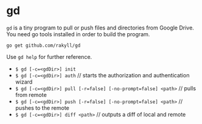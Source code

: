 # gd

`gd` is a tiny program to pull or push files and directories from Google Drive. You need go tools installed in order to build the program.

    go get github.com/rakyll/gd

Use `gd help` for further reference.

* `$ gd [-c=<gdDir>] init`
* `$ gd [-c=<gdDir>] auth` // starts the authorization and authentication wizard
* `$ gd [-c=<gdDir>] pull [-r=false] [-no-prompt=false] <path>` // pulls from remote
* `$ gd [-c=<gdDir>] push [-r=false] [-no-prompt=false] <path>` // pushes to the remote
* `$ gd [-c=<gdDir>] diff <path>` // outputs a diff of local and remote
